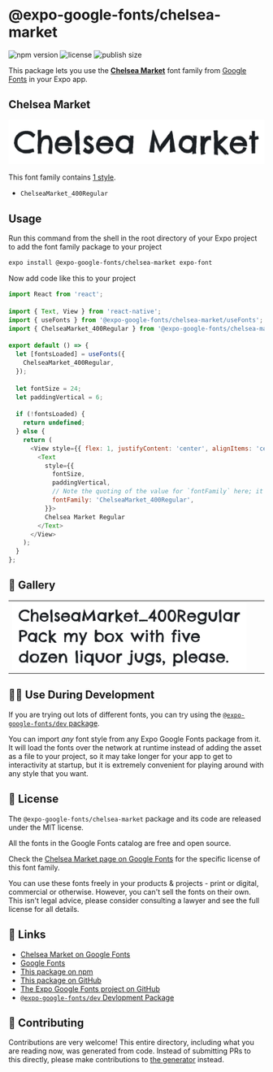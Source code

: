 # @expo-google-fonts/chelsea-market

![npm version](https://flat.badgen.net/npm/v/@expo-google-fonts/chelsea-market)
![license](https://flat.badgen.net/github/license/expo/google-fonts)
![publish size](https://flat.badgen.net/packagephobia/install/@expo-google-fonts/chelsea-market)

This package lets you use the [**Chelsea Market**](https://fonts.google.com/specimen/Chelsea+Market) font family from [Google Fonts](https://fonts.google.com/) in your Expo app.

## Chelsea Market

![Chelsea Market](./font-family.png)

This font family contains [1 style](#-gallery).

- `ChelseaMarket_400Regular`

## Usage

Run this command from the shell in the root directory of your Expo project to add the font family package to your project
```sh
expo install @expo-google-fonts/chelsea-market expo-font
```

Now add code like this to your project
```js
import React from 'react';

import { Text, View } from 'react-native';
import { useFonts } from '@expo-google-fonts/chelsea-market/useFonts';
import { ChelseaMarket_400Regular } from '@expo-google-fonts/chelsea-market/400Regular';

export default () => {
  let [fontsLoaded] = useFonts({
    ChelseaMarket_400Regular,
  });

  let fontSize = 24;
  let paddingVertical = 6;

  if (!fontsLoaded) {
    return undefined;
  } else {
    return (
      <View style={{ flex: 1, justifyContent: 'center', alignItems: 'center' }}>
        <Text
          style={{
            fontSize,
            paddingVertical,
            // Note the quoting of the value for `fontFamily` here; it expects a string!
            fontFamily: 'ChelseaMarket_400Regular',
          }}>
          Chelsea Market Regular
        </Text>
      </View>
    );
  }
};

```

## 🔡 Gallery


||||
|-|-|-|
|![ChelseaMarket_400Regular](.//400Regular/ChelseaMarket_400Regular.ttf.png)||||


## 👩‍💻 Use During Development

If you are trying out lots of different fonts, you can try using the [`@expo-google-fonts/dev` package](https://github.com/freeboub/google-fonts/tree/master/font-packages/dev#readme).

You can import *any* font style from any Expo Google Fonts package from it. It will load the fonts
over the network at runtime instead of adding the asset as a file to your project, so it may take longer
for your app to get to interactivity at startup, but it is extremely convenient
for playing around with any style that you want.

## 📖 License

The `@expo-google-fonts/chelsea-market` package and its code are released under the MIT license.

All the fonts in the Google Fonts catalog are free and open source.

Check the [Chelsea Market page on Google Fonts](https://fonts.google.com/specimen/Chelsea+Market) for the specific license of this font family.

You can use these fonts freely in your products & projects - print or digital, commercial or otherwise. However, you can't sell the fonts on their own. This isn't legal advice, please consider consulting a lawyer and see the full license for all details.

## 🔗 Links

- [Chelsea Market on Google Fonts](https://fonts.google.com/specimen/Chelsea+Market)
- [Google Fonts](https://fonts.google.com/)
- [This package on npm](https://www.npmjs.com/package/@expo-google-fonts/chelsea-market)
- [This package on GitHub](https://github.com/freeboub/google-fonts/tree/master/font-packages/chelsea-market)
- [The Expo Google Fonts project on GitHub](https://github.com/freeboub/google-fonts)
- [`@expo-google-fonts/dev` Devlopment Package](https://github.com/freeboub/google-fonts/tree/master/font-packages/dev)

## 🤝 Contributing

Contributions are very welcome! This entire directory, including what you are reading now, was generated from code. Instead of submitting PRs to this directly, please make contributions to [the generator](https://github.com/freeboub/google-fonts/tree/master/packages/generator) instead.
